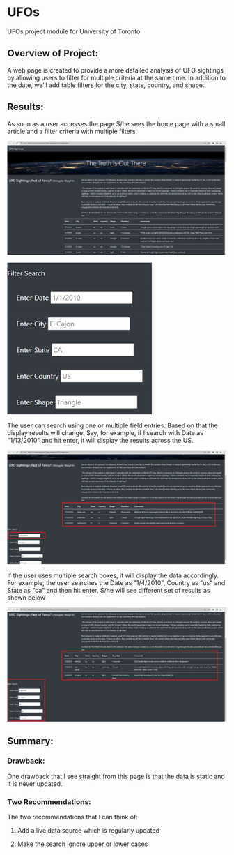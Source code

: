 # UFOs
UFOs project module for University of Toronto

## Overview of Project: 

A web page is created to provide a more detailed analysis of UFO sightings by allowing users to filter for multiple criteria at the same time. In addition to the date, we’ll add table filters for the city, state, country, and shape.

## Results: 

As soon as a user accesses the page S/he sees the home page with a small article and a filter criteria with multiple filters.


![ScreenShot](https://github.com/LIPSASHARMA/UFOs/blob/main/Images/UFO_Page_Landing_001.png)


![ScreenShot](https://github.com/LIPSASHARMA/UFOs/blob/main/Images/UFO_Page_Filter_002.png)


The user can search using one or multiple field entries. Based on that the display results will change. Say, for example, if I search with Date as "1/13/2010" and hit enter, it will display the results across the US. 

![ScreenShot](https://github.com/LIPSASHARMA/UFOs/blob/main/Images/UFO_Page_single_search_003.png)

If the user uses multiple search boxes, it will display the data accordingly. For example, the user searches the Date as "1/4/2010", Country as "us" and State as "ca" and then hit enter, S/he will see different set of results as shown below  

![ScreenShot](https://github.com/LIPSASHARMA/UFOs/blob/main/Images/UFO_Page_multiple_search_004.png)

## Summary:
### Drawback: 
One drawback that I see straight from this page is that the data is static and it is never updated. 
### Two Recommendations: 
The two recommendations that I can think of:

1. Add a live data source which is regularly updated

2. Make the search ignore upper or lower cases
